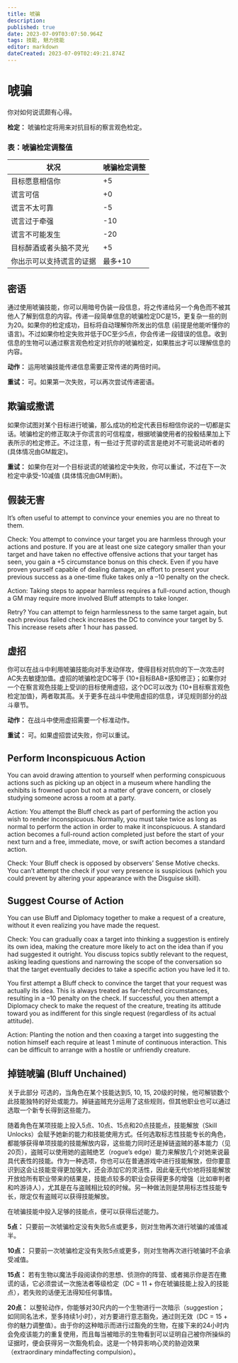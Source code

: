```yaml
---
title: 唬骗
description: 
published: true
date: 2023-07-09T03:07:50.964Z
tags: 技能, 魅力技能
editor: markdown
dateCreated: 2023-07-09T02:49:21.874Z
---
```


# 唬骗
你对如何说谎颇有心得。

**检定：** 唬骗检定将用来对抗目标的察言观色检定。

### 表：唬骗检定调整值
| 状况                             | 唬骗检定调整                     |
|----------------------------------|---------------------------------|
| 目标愿意相信你                    | +5                              |
| 谎言可信                          | +0                              |
| 谎言不太可靠                      | -5                              |
| 谎言过于牵强                      | -10                             |
| 谎言不可能发生                    | -20                             |
| 目标醉酒或者头脑不灵光            | +5                              |
| 你出示可以支持谎言的证据          | 最多+10                         |

## 密语
通过使用唬骗技能，你可以用暗号伪装一段信息，将之传递给另一个角色而不被其他人了解到信息的内容。传递一段简单信息的唬骗检定DC是15，更复杂一些的则为20。如果你的检定成功，目标将自动理解你所发出的信息 (前提是他能听懂你的语言)。不过如果你检定失败并低于DC至少5点，你会传递一段错误的信息。收到信息的生物可以通过察言观色检定对抗你的唬骗检定，如果胜出才可以理解信息的内容。

**动作：** 运用唬骗技能传递信息需要正常传递的两倍时间。

**重试：** 可。如果第一次失败，可以再次尝试传递密语。

## 欺骗或撒谎
如果你试图对某个目标进行唬骗，那么成功的检定代表目标相信你说的一切都是实话。唬骗检定的修正取决于你谎言的可信程度，根据唬骗使用者的投骰结果加上下表所示的检定修正。不过注意，有一些过于荒谬的谎言是绝对不可能说动听者的 (具体情况由GM裁定)。

**重试：** 如果你在对一个目标说谎的唬骗检定中失败，你可以重试，不过在下一次检定中承受-10减值 (具体情况由GM判断)。

## 假装无害
It’s often useful to attempt to convince your enemies you are no threat to them.

Check: You attempt to convince your target you are harmless through your actions and posture. If you are at least one size category smaller than your target and have taken no effective offensive actions that your target has seen, you gain a +5 circumstance bonus on this check. Even if you have proven yourself capable of dealing damage, an effort to present your previous success as a one-time fluke takes only a –10 penalty on the check.

Action: Taking steps to appear harmless requires a full-round action, though a GM may require more involved Bluff attempts to take longer.

Retry? You can attempt to feign harmlessness to the same target again, but each previous failed check increases the DC to convince your target by 5. This increase resets after 1 hour has passed.

## 虚招
你可以在战斗中利用唬骗技能向对手发动佯攻，使得目标对抗你的下一次攻击时AC失去敏捷加值。虚招的唬骗检定DC等于 {10+目标BAB+感知修正}；如果你对一个在察言观色技能上受训的目标使用虚招，这个DC可以改为 {10+目标察言观色检定加值}，两者取其高。关于更多在战斗中使用虚招的信息，详见规则部分的战斗章节。

**动作：** 在战斗中使用虚招需要一个标准动作。

**重试：** 可。如果虚招尝试失败，你可以重试。

## Perform Inconspicuous Action
You can avoid drawing attention to yourself when performing conspicuous actions such as picking up an object in a museum where handling the exhibits is frowned upon but not a matter of grave concern, or closely studying someone across a room at a party.

Action: You attempt the Bluff check as part of performing the action you wish to render inconspicuous. Normally, you must take twice as long as normal to perform the action in order to make it inconspicuous. A standard action becomes a full-round action completed just before the start of your next turn and a free, immediate, move, or swift action becomes a standard action.

Check: Your Bluff check is opposed by observers’ Sense Motive checks. You can’t attempt the check if your very presence is suspicious (which you could prevent by altering your appearance with the Disguise skill).

## Suggest Course of Action
You can use Bluff and Diplomacy together to make a request of a creature, without it even realizing you have made the request.

Check: You can gradually coax a target into thinking a suggestion is entirely its own idea, making the creature more likely to act on the idea than if you had suggested it outright. You discuss topics subtly relevant to the request, asking leading questions and narrowing the scope of the conversation so that the target eventually decides to take a specific action you have led it to.

You first attempt a Bluff check to convince the target that your request was actually its idea. This is always treated as far-fetched circumstances, resulting in a –10 penalty on the check. If successful, you then attempt a Diplomacy check to make the request of the creature, treating its attitude toward you as indifferent for this single request (regardless of its actual attitude).

Action: Planting the notion and then coaxing a target into suggesting the notion himself each require at least 1 minute of continuous interaction. This can be difficult to arrange with a hostile or unfriendly creature.

## 掉链唬骗 (Bluff Unchained)
关于此部分 可选的，当角色在某个技能达到5, 10, 15, 20级的时候，他可解锁数个此技能独特的好处或能力。掉链盗贼充分运用了这些规则，但其他职业也可以通过选取一个新专长得到这些能力。

随着角色在某项技能上投入5点、10点、15点和20点技能点，技能解放（Skill Unlocks）会赋予她新的能力和技能使用方式。任何选取标志性技能专长的角色，都能够获得单项技能的技能解放内容，这些能力同时还是掉链盗贼的基本能力（见20页），盗贼可以使用她的盗贼绝艺（rogue’s edge）能力来解放几个对她来说最具代表性的技能。作为一种选项，你也可以在普通游戏中进行技能解放，但你要意识到这会让技能变得更加强大，还会添加它的灵活性，因此毫无代价地将技能解放开放给所有职业带来的结果是，技能点较多的职业会获得更多的增强（比如审判者和吟游诗人），尤其是在与盗贼相比较的时候。另一种做法则是禁用标志性技能专长，限定仅有盗贼可以获得技能解放。

在唬骗技能中投入足够的技能点，便可以获得后述能力。

**5点：** 只要前一次唬骗检定没有失败5点或更多，则对生物再次进行唬骗的减值减半。

**10点：** 只要前一次唬骗检定没有失败5点或更多，则对生物再次进行唬骗时不会承受减值。

**15点：** 若有生物以魔法手段阅读你的思想、侦测你的阵营、或者揭示你是否在撒谎的话，它必须尝试一次施法者等级检定（DC = 11 + 你在唬骗技能上投入的技能点），若失败的话便无法得知任何事情。

**20点：** 以整轮动作，你能够对30尺内的一个生物进行一次暗示（suggestion；如同同名法术，至多持续1小时），对方要进行意志豁免，通过则无效（DC = 15 + 你的魅力调整值）。由于你的这种暗示而进行过豁免的生物，在接下来的24小时内会免疫该能力的重复使用，而且每当被暗示的生物看到可以证明自己被你所操纵的证据时，便会获得另一次豁免机会。这是一个特异影响心灵的胁迫效果（extraordinary mindaffecting compulsion）。

